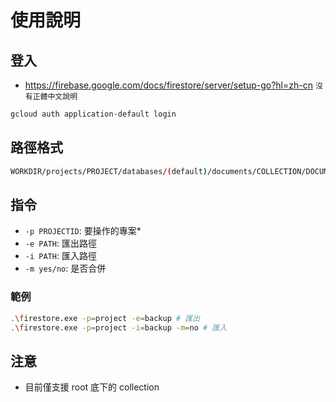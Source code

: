 # 使用說明

## 登入

- <https://firebase.google.com/docs/firestore/server/setup-go?hl=zh-cn> `沒有正體中文說明`

```bash
gcloud auth application-default login
```

## 路徑格式

```bash
WORKDIR/projects/PROJECT/databases/(default)/documents/COLLECTION/DOCUMENT.json
```

## 指令

- `-p PROJECTID`: 要操作的專案*
- `-e PATH`: 匯出路徑
- `-i PATH`: 匯入路徑
- `-m yes/no`: 是否合併

### 範例

```bash
.\firestore.exe -p=project -e=backup # 匯出
.\firestore.exe -p=project -i=backup -m=no # 匯入
```

## 注意

- 目前僅支援 root 底下的 collection
